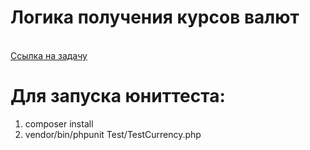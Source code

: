 <h1>Логика получения курсов валют</h1>
<br>
<a target="_blank" href="https://docs.google.com/document/d/1fH8vISNtM1VhBorSJbro3wzpdXmNmCtJrkKzbMySv3I/edit?usp=sharing">Ссылка на задачу</a>

# Для запуска юниттеста:
1. composer install
2. vendor/bin/phpunit Test/TestCurrency.php
